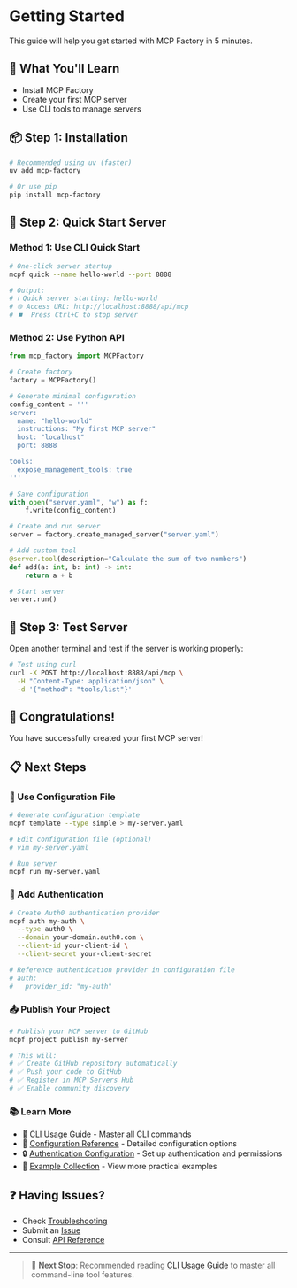 # Getting Started

This guide will help you get started with MCP Factory in 5 minutes.

## 🎯 What You'll Learn

- Install MCP Factory
- Create your first MCP server
- Use CLI tools to manage servers

## 📦 Step 1: Installation

```bash
# Recommended using uv (faster)
uv add mcp-factory

# Or use pip
pip install mcp-factory
```

## 🚀 Step 2: Quick Start Server

### Method 1: Use CLI Quick Start

```bash
# One-click server startup
mcpf quick --name hello-world --port 8888

# Output:
# ℹ️ Quick server starting: hello-world
# 🌐 Access URL: http://localhost:8888/api/mcp
# ⏹️  Press Ctrl+C to stop server
```

### Method 2: Use Python API

```python
from mcp_factory import MCPFactory

# Create factory
factory = MCPFactory()

# Generate minimal configuration
config_content = '''
server:
  name: "hello-world"
  instructions: "My first MCP server"
  host: "localhost"
  port: 8888

tools:
  expose_management_tools: true
'''

# Save configuration
with open("server.yaml", "w") as f:
    f.write(config_content)

# Create and run server
server = factory.create_managed_server("server.yaml")

# Add custom tool
@server.tool(description="Calculate the sum of two numbers")
def add(a: int, b: int) -> int:
    return a + b

# Start server
server.run()
```

## 🧪 Step 3: Test Server

Open another terminal and test if the server is working properly:

```bash
# Test using curl
curl -X POST http://localhost:8888/api/mcp \
  -H "Content-Type: application/json" \
  -d '{"method": "tools/list"}'
```

## 🎉 Congratulations!

You have successfully created your first MCP server!

## 📋 Next Steps

### 🔧 Use Configuration File

```bash
# Generate configuration template
mcpf template --type simple > my-server.yaml

# Edit configuration file (optional)
# vim my-server.yaml

# Run server
mcpf run my-server.yaml
```

### 🔐 Add Authentication

```bash
# Create Auth0 authentication provider
mcpf auth my-auth \
  --type auth0 \
  --domain your-domain.auth0.com \
  --client-id your-client-id \
  --client-secret your-client-secret

# Reference authentication provider in configuration file
# auth:
#   provider_id: "my-auth"
```

### 📤 Publish Your Project

```bash
# Publish your MCP server to GitHub
mcpf project publish my-server

# This will:
# ✅ Create GitHub repository automatically
# ✅ Push your code to GitHub  
# ✅ Register in MCP Servers Hub
# ✅ Enable community discovery
```

### 📚 Learn More

- 📖 [CLI Usage Guide](cli-guide.md) - Master all CLI commands
- 🔧 [Configuration Reference](configuration.md) - Detailed configuration options
- 🔒 [Authentication Configuration](authentication.md) - Set up authentication and permissions
- 📝 [Example Collection](examples/README.md) - View more practical examples

## ❓ Having Issues?

- Check [Troubleshooting](troubleshooting.md)
- Submit an [Issue](https://github.com/your-repo/issues)
- Consult [API Reference](api-reference.md)

---

> 🎯 **Next Stop**: Recommended reading [CLI Usage Guide](cli-guide.md) to master all command-line tool features. 